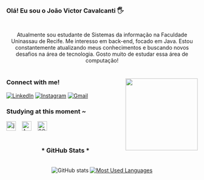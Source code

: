 ### Olá! Eu sou o João Victor Cavalcanti 🖐️

#

<p align="center">Atualmente sou estudante de Sistemas da informação na Faculdade Uninassau de Recife. Me interesso em back-end, focado em Java. Estou constantemente atualizando meus conhecimentos e buscando novos desafios na área de tecnologia. Gosto muito de estudar essa área de computação!

  
#

<img align="right" alt="" height="190px" src="C:/Users/João Victor/Downloads/165ea1fd36de790d7fd64b5a1fd8e5bb.gif">

<h3 align="left">Connect with me!</h3>

[![LinkedIn](https://img.shields.io/badge/-LinkedIn-000?style=for-the-badge&logo=linkedin&logoColor=FF00F6&color:FFF)](www.linkedin.com/in/joão-victor-462ba9232)
[![Instagram](https://img.shields.io/badge/-Instagram-000?style=for-the-badge&logo=instagram&logoColor=FF00F6&color:FFF)](https://www.instagram.com/real.jao_18/)
[![Gmail](https://img.shields.io/badge/Gmail-333333?style=for-the-badge&logo=gmail&logoColor=FF00F6&color:FFF)](mailto:joao12spt@gmail.com)




  <h3 align="left">Studying at this moment ~</h3>

<div align="left">
  <img src="https://cdn.jsdelivr.net/gh/devicons/devicon/icons/java/java-original.svg" height="25" alt="java logo"  />
  <img width="8" />
  
  <img src="https://cdn.jsdelivr.net/gh/devicons/devicon@latest/icons/azuredevops/azuredevops-original.svg" height="25" alt="Azure logo" />
  <img width="8" />
  
  <img src="https://cdn.jsdelivr.net/gh/devicons/devicon@latest/icons/azuresqldatabase/azuresqldatabase-original.svg" height="25" alt="SQL Logo" />
  <img width="8" />
                  
  
  </div>
  
  #
  

<div style="text-align: center;" align="center">
  <h3>* GitHub Stats *</h3>
  <br>
  <img src="https://github-readme-stats-git-masterrstaa-rickstaa.vercel.app/api?username=Victorsock&hide_title=true&show_icons=true&include_all_commits=false&count_private=true&line_height=25&hide=issues&bg_color=000&title_color=FF00F6&text_color=FFF&border_radius=3&border_color=36123c&icon_color=FF00F6&theme=jolly" alt="GitHub stats">

  <a href="https://github.com/Victorsock/github-readme-stats">
    <img src="https://github-readme-stats-git-masterrstaa-rickstaa.vercel.app/api/top-langs/?username=Victorsock&line_height=10&card_width=290&layout=compact&hide_title=false&count_private=true&langs_count=4&show_icons=true&title_color=FF00F6&hide=html,scss,less&bg_color=000&text_color=8B8B8B&border_radius=3&border_color=561760&count_private=true" alt="Most Used Languages">
  </a>


</div>


#
